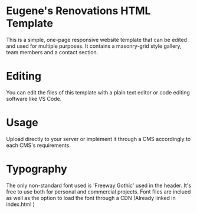 # Eugene's Renovations HTML Template

This is a simple, one-page responsive website template that can be edited and used for multiple purposes. It contains a masonry-grid style gallery, team members and a contact section.

# Editing

You can edit the files of this template with a plain text editor or code editing software like VS Code.

# Usage

Upload directly to your server or implement it through a CMS accordingly to each CMS's requirements.

# Typography

The only non-standard font used is 'Freeway Gothic' used in the header. It's free to use both for personal and commercial projects. Font files are inclued as well as the option to load the font through a CDN (Already linked in index.html <head>)